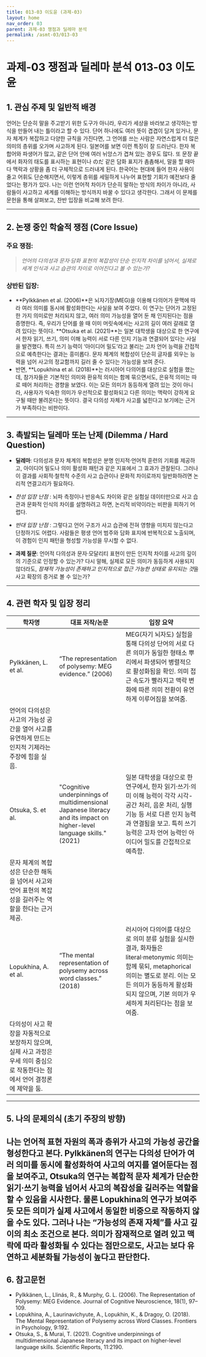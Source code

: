 ```yaml
---
title: 013-03 이도윤 (과제-03)
layout: home
nav_order: 03
parent: 과제-03 쟁점과 딜레마 분석
permalink: /asmt-03/013-03
---
```


# 과제-03 쟁점과 딜레마 분석 013-03 이도윤 

## 1. 관심 주제 및 일반적 배경

언어는 단순히 말을 주고받기 위한 도구가 아니라, 우리가 세상을 바라보고 생각하는 방식을 만들어 내는 틀이라고 할 수 있다. 단어 하나에도 여러 뜻이 겹겹이 담겨 있거나, 문자 체계가 복잡하고 다양한 규칙을 가진다면, 그 언어를 쓰는 사람은 자연스럽게 더 많은 의미의 층위를 오가며 사고하게 된다. 일본어를 보면 이런 특징이 잘 드러난다. 한자 복합어와 파생어가 많고, 같은 단어 안에 여러 뉘앙스가 겹쳐 있는 경우도 많다. 또 문장 끝에서 화자의 태도를 표시하는 표현이나 のだ 같은 담화 표지가 촘촘해서, 말을 할 때마다 맥락과 상황을 좀 더 구체적으로 드러내게 된다. 한국어는 현대에 들어 한자 사용이 줄고 어휘도 단순해지면서, 이렇게 층위를 세밀하게 나누어 표현할 기회가 예전보다 줄었다는 평가가 있다. 나는 이런 언어적 차이가 단순히 말하는 방식의 차이가 아니라, 사람들이 사고하고 세계를 이해하는 방식까지 바꿀 수 있다고 생각한다. 그래서 이 문제를 문헌을 통해 살펴보고, 찬반 입장을 비교해 보려 한다.

---

## 2. 논쟁 중인 학술적 쟁점 (Core Issue)

### 주요 쟁점:  

> *언어의 다의성과 문자·담화 표현의 복잡성이 단순 인지적 차이를 넘어서, 실제로 세계 인식과 사고 습관의 차이로 이어진다고 볼 수 있는가?*

### 상반된 입장:
- **Pylkkänen et al. (2006)**은 뇌자기장(MEG)을 이용해 다의어가 문맥에 따라 여러 의미를 동시에 활성화한다는 사실을 보여 주었다. 이 연구는 단어가 고정된 한 가지 의미로만 처리되지 않고, 여러 의미 가능성을 열어 둔 채 인지된다는 점을 증명한다. 즉, 우리가 단어를 쓸 때 이미 머릿속에서는 사고의 길이 여러 갈래로 열려 있다는 뜻이다.
**Otsuka et al. (2021)**는 일본 대학생을 대상으로 한 연구에서 한자 읽기, 쓰기, 의미 이해 능력이 서로 다른 인지 기능과 연결되어 있다는 사실을 발견했다. 특히 쓰기 능력이 ‘아이디어 밀도’라고 불리는 고차 언어 능력을 간접적으로 예측한다는 결과는 흥미롭다. 문자 체계의 복합성이 단순히 글자를 외우는 능력을 넘어 사고의 정교함까지 길러 줄 수 있다는 가능성을 보여 준다.
- 반면, **Lopukhina et al. (2018)**는 러시아어 다의어를 대상으로 실험을 했는데, 참가자들은 기본적인 의미와 환유적 의미는 함께 묶으면서도, 은유적 의미는 따로 떼어 처리하는 경향을 보였다. 이는 모든 의미가 동등하게 열려 있는 것이 아니라, 사용자가 익숙한 의미가 우선적으로 활성화되고 다른 의미는 맥락이 강하게 요구될 때만 불려온다는 뜻이다. 결국 다의성 자체가 사고를 넓힌다고 보기에는 근거가 부족하다는 비판이다.

---

## 3. 촉발되는 딜레마 또는 난제 (Dilemma / Hard Question)

- **딜레마**: 
다의성과 문자 체계의 복합성은 분명 인지적·언어적 훈련의 기회를 제공하고, 아이디어 밀도나 의미 활성화 패턴과 같은 지표에서 그 효과가 관찰된다. 그러나 이 결과를 사회적·철학적 수준의 사고 습관이나 문화적 차이로까지 일반화하려면 논리적 연결고리가 필요하다.
 - *찬성 입장 난점* : 뇌파 측정이나 반응속도 차이와 같은 실험실 데이터만으로 사고 습관과 문화적 인식의 차이를 설명하려고 하면, 논리적 비약이라는 비판을 피하기 어렵다.
 - *반대 입장 난점* : 그렇다고 언어 구조가 사고 습관에 전혀 영향을 미치지 않는다고 단정하기도 어렵다. 사람들은 평생 언어 범주와 담화 표지에 반복적으로 노출되며, 이 경험이 인지 패턴을 형성할 가능성을 무시할 수 없다.

- **과제 질문**: 언어적 다의성과 문자·모달리티 표현이 만든 인지적 차이를 사고의 깊이의 기준으로 인정할 수 있는가?
다시 말해, 실제로 모든 의미가 동등하게 사용되지 않더라도, *잠재적 가능성이 존재하고 인지적으로 접근 가능한 상태로 유지되는 것*을 사고 확장의 증거로 볼 수 있는가?

---

## 4. 관련 학자 및 입장 정리

| 학자명             | 대표 저작/논문                                   | 입장 요약 |
|--------------------|---------------------------------------------------|-----------|
| Pylkkänen, L. et al.   | “The representation of polysemy: MEG evidence.” (2006)                          | MEG(자기 뇌자도) 실험을 통해 다의성 단어의 서로 다른 의미가 동일한 형태소 뿌리에서 파생되어 병렬적으로 활성화됨을 확인. 의미 접근 속도가 빨라지고 맥락 변화에 따른 의미 전환이 유연하게 이루어짐을 보여줌.
언어의 다의성은 사고의 가능성 공간을 열어 사고를 유연하게 만드는 인지적 기제라는 주장에 힘을 실음. |
| Otsuka, S. et al.    | "Cognitive underpinnings of multidimensional Japanese literacy and its impact on higher-level language skills." (2021)                                | 일본 대학생을 대상으로 한 연구에서, 한자 읽기·쓰기·의미 이해 능력이 각각 시각-공간 처리, 음운 처리, 실행 기능 등 서로 다른 인지 능력과 연결됨을 보고. 특히 쓰기 능력은 고차 언어 능력인 아이디어 밀도를 간접적으로 예측함.
문자 체계의 복합성은 단순한 해독을 넘어서 사고와 언어 표현의 복잡성을 길러주는 역할을 한다는 근거 제공. |
| Lopukhina, A. et al.     | “The mental representation of polysemy across word classes.” (2018) | 러시아어 다의어를 대상으로 의미 분류 실험을 실시한 결과, 화자들은 literal·metonymic 의미는 함께 묶되, metaphorical 의미는 별도로 분리. 이는 모든 의미가 동등하게 활성화되지 않으며, 기본 의미가 우세하게 처리된다는 점을 보여줌.
다의성이 사고 확장을 자동적으로 보장하지 않으며, 실제 사고 과정은 우세 의미 중심으로 작동한다는 점에서 언어 결정론에 제약을 둠. |

---

## 5. 나의 문제의식 (초기 주장의 방향)

나는 언어적 표현 자원의 폭과 층위가 사고의 가능성 공간을 형성한다고 본다. Pylkkänen의 연구는 다의성 단어가 여러 의미를 동시에 활성화하여 사고의 여지를 열어둔다는 점을 보여주고, Otsuka의 연구는 복합적 문자 체계가 단순한 읽기·쓰기 능력을 넘어서 사고의 복잡성을 길러주는 역할을 할 수 있음을 시사한다. 물론 Lopukhina의 연구가 보여주듯 모든 의미가 실제 사고에서 동일한 비중으로 작동하지 않을 수도 있다. 그러나 나는 “가능성의 존재 자체”를 사고 깊이의 최소 조건으로 본다. 의미가 잠재적으로 열려 있고 맥락에 따라 활성화될 수 있다는 점만으로도, 사고는 보다 유연하고 세분화될 가능성이 높다고 판단한다.
---

## 6. 참고문헌

- Pylkkänen, L., Llinás, R., & Murphy, G. L. (2006). The Representation of Polysemy: MEG Evidence. Journal of Cognitive Neuroscience, 18(1), 97–109.
- Lopukhina, A., Laurinavichyute, A., Lopukhin, K., & Dragoy, O. (2018). The Mental Representation of Polysemy across Word Classes. Frontiers in Psychology, 9:192.
- Otsuka, S., & Murai, T. (2021). Cognitive underpinnings of multidimensional Japanese literacy and its impact on higher-level language skills. Scientific Reports, 11:2190.